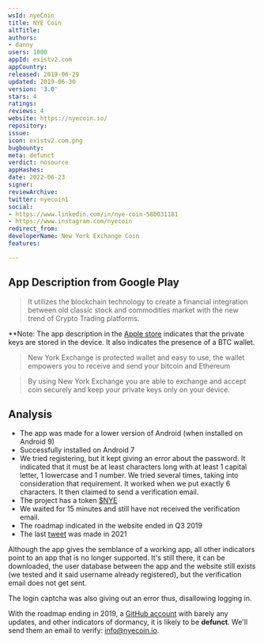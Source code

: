 ```yaml
---
wsId: nyeCoin
title: NYE Coin
altTitle: 
authors:
- danny
users: 1000
appId: existv2.com
appCountry: 
released: 2019-06-29
updated: 2019-06-30
version: '3.0'
stars: 4
ratings: 
reviews: 4
website: https://nyecoin.io/
repository: 
issue: 
icon: existv2.com.png
bugbounty: 
meta: defunct
verdict: nosource
appHashes: 
date: 2022-06-23
signer: 
reviewArchive: 
twitter: nyecoin1
social:
- https://www.linkedin.com/in/nye-coin-58b031181
- https://www.instagram.com/nyecoin
redirect_from: 
developerName: New York Exchange Coin
features: 

---
```


## App Description from Google Play 

> It utilizes the blockchain technology to create a financial integration between old classic stock and commodities market with the new trend of Crypto Trading platforms.

**Note: The app description in the [Apple store](https://apps.apple.com/us/app/nye-coin/id1471316161) indicates that the private keys are stored in the device. It also indicates the presence of a BTC wallet.

> New York Exchange is protected wallet and easy to use, the wallet empowers you to receive and send your bitcoin and Ethereum

> By using New York Exchange you are able to exchange and accept coin securely and keep your private keys only on your device.

## Analysis 

- The app was made for a lower version of Android (when installed on Android 9) 
- Successfully installed on Android 7
- We tried registering, but it kept giving an error about the password. It indicated that it must be at least characters long with at least 1 capital letter, 1 lowercase and 1 number. We tried several times, taking into consideration that requirement. It worked when we put exactly 6 characters. It then claimed to send a verification email. 
- The project has a token [$NYE](https://etherscan.io/token/0x6f5e77cea0abdda40013a8ef53639c96972fb745#tokenInfo) 
- We waited for 15 minutes and still have not received the verification email.
- The roadmap indicated in the website ended in Q3 2019 
- The last [tweet](https://twitter.com/nyecoin1/status/1381932153752203266) was made in 2021 

Although the app gives the semblance of a working app, all other indicators point to an app that is no longer supported. It's still there, it can be downloaded, the user database between the app and the website still exists (we tested and it said username already registered), but the verification email does not get sent. 

The login captcha was also giving out an error thus, disallowing logging in.

With the roadmap ending in 2019, a [GitHub account](https://github.com/nyecoin) with barely any updates, and other indicators of dormancy, it is likely to be **defunct**. We'll send them an email to verify: info@nyecoin.io.    
